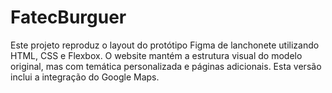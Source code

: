 # FatecBurguer
Este projeto reproduz o layout do protótipo Figma de lanchonete utilizando HTML, CSS e Flexbox. O website mantém a estrutura visual do modelo original, mas com temática personalizada e páginas adicionais. Esta versão inclui a integração do Google Maps.
